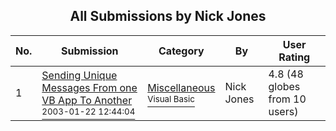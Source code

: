 ﻿<div align="center">

## All Submissions by Nick Jones

</div>

No.  | Submission | Category | By   | User Rating
---- | ---------- | -------- | ---- | -----------
1 | [Sending Unique Messages From one VB App To Another<br /><sup>2003-01-22 12:44:04</sup>](https://github.com/Planet-Source-Code/nick-jones-sending-unique-messages-from-one-vb-app-to-another__1-42641) | [Miscellaneous<br /><sup>Visual Basic</sup>](../ByCategory/miscellaneous__1-1.md) | Nick Jones | 4.8 (48 globes from 10 users)
